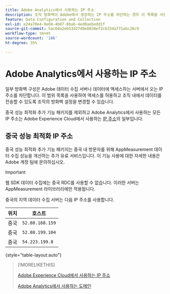 ```yaml
---
title: Adobe Analytics에서 사용하는 IP 주소
description: 조직 방화벽이 Adobe에서 생성하는 IP 주소를 차단하는 경우 이 목록을 사용하여 방화벽 설정을 업데이트하십시오.
feature: Data Configuration and Collection
exl-id: e24a70e4-9ed4-4b87-8bab-4ed0aebedd1f
source-git-commit: 5ac6da2eb53d2748e8838ef2c6334a771abc26c9
workflow-type: tm+mt
source-wordcount: '186'
ht-degree: 35%

---
```


# Adobe Analytics에서 사용하는 IP 주소

일부 방화벽 구성은 Adobe 데이터 수집 서버나 데이터에 액세스하는 서버에서 오는 IP 주소를 차단합니다. 이 범위 목록을 사용하여 액세스를 허용하고 조직 내에서 데이터를 전송할 수 있도록 조직의 방화벽 설정을 변경할 수 있습니다.

중국 성능 최적화 추가 기능 패키지를 제외하고 Adobe Analytics에서 사용하는 모든 IP 주소는 Adobe Experience Cloud에서 사용하는 [IP 주소](https://experienceleague.adobe.com/en/docs/core-services/interface/data-collection/ip-addresses)의 일부입니다.

## 중국 성능 최적화 IP 주소

중국 성능 최적화 추가 기능 패키지는 중국 내 방문자를 위해 AppMeasurement 데이터 수집 성능을 개선하는 추가 유료 서비스입니다. 이 기능 사용에 대한 자세한 내용은 Adobe 계정 팀에 문의하십시오.

>[!IMPORTANT]
>
>웹 SDK 데이터 수집에는 중국 RDC를 사용할 수 없습니다. 이러한 서버는 AppMeasurement 라이브러리에만 적용됩니다.

중국의 지역 데이터 수집 서버는 다음 IP 주소를 사용합니다.

| 위치 | 호스트 |
| --- | --- |
| 중국 | `52.80.168.159` |
| 중국 | `52.80.199.104` |
| 중국 | `54.223.199.8` |

{style="table-layout:auto"}

>[!MORELIKETHIS]
>
>[Adobe Experience Cloud에서 사용하는 IP 주소](https://experienceleague.adobe.com/en/docs/core-services/interface/data-collection/ip-addresses)
>
>[Adobe Analytics에서 사용하는 도메인](domains.md)
